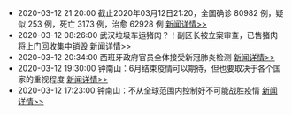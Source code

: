 - 2020-03-12 21:20:00  截止2020年03月12日21:20，全国确诊 80982 例，疑似 253 例，死亡 3173 例，治愈 62928 例  [新闻详情>>](https://github.com/AlbertGithubHome/ChineseVictory/blob/master/PneumoniaMap/20200312212000.jpg)
- 2020-03-12 08:26:00  武汉垃圾车运猪肉？！副区长被立案审查，已售猪肉将上门回收集中销毁  [新闻详情>>](http://finance.sina.com.cn/stock/zqgd/2020-03-12/doc-iimxxstf8324161.shtml)
- 2020-03-12 20:34:00  西班牙政府官员全体接受新冠肺炎检测  [新闻详情>>](http://mil.news.sina.com.cn/2020-03-12/doc-iimxxstf8528735.shtml)
- 2020-03-12 19:30:00  钟南山：6月结束疫情可以期待，但也要取决于各个国家的重视程度  [新闻详情>>](http://mil.news.sina.com.cn/2020-03-12/doc-iimxxstf8515286.shtml)
- 2020-03-12 17:23:00  钟南山：不从全球范围内控制好不可能战胜疫情   [新闻详情>>](https://www.sohu.com/a/379575444_612784?_trans_=000014_bdss_dkwhfy)
